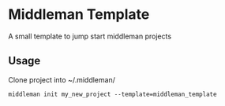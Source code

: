 # Middleman Template

A small template to jump start middleman projects

## Usage
Clone project into ~/.middleman/
```
middleman init my_new_project --template=middleman_template
